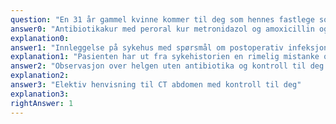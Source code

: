 ```yaml
---
question: "En 31 år gammel kvinne kommer til deg som hennes fastlege som siste ØH-time fredag ettermiddag. Hun er tidligere frisk. Hun er operert på lokalsykehuset for 9 dager siden og utskrevet for 8 dager siden for en ukomplisert appendicitt. Hun har siste 2 døgn utviklet en sykdomsfølelse og en diffus magesmerte i nedre del av abdomen. Hun er palpatorisk peritonealt irritert i nedre høyre kvadrant men er ikke peritonittisk. Hun har CRP 66 mg/L, opp fra 41 ved utskrivelse (ref. <5), temperatur 37,8, normalt blodtrykk og puls. Hva er den mest adekvate håndteringen av denne problemstillingen?"
answer0: "Antibiotikakur med peroral kur metronidazol og amoxicillin og kontroll til deg mandag"
explanation0:
answer1: "Innleggelse på sykehus med spørsmål om postoperativ infeksjon"
explanation1: "Pasienten har ut fra sykehistorien en rimelig mistanke om postoperativ dyp infeksjon. Dette er uavklart og hun bør derfor innlegges for adekvat diagnostikk og behandling."
answer2: "Observasjon over helgen uten antibiotika og kontroll til deg mandag"
explanation2:
answer3: "Elektiv henvisning til CT abdomen med kontroll til deg"
explanation3:
rightAnswer: 1
---
```

